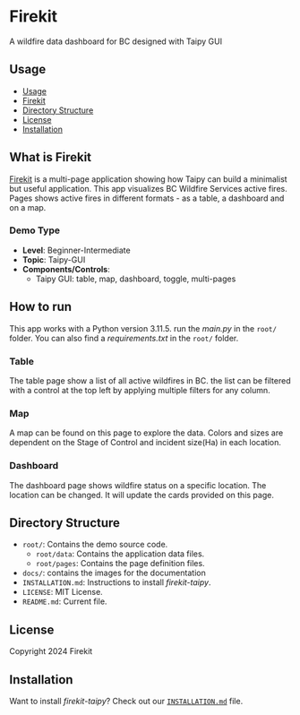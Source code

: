 # Firekit
A wildfire data dashboard for BC designed with Taipy GUI

## Usage
- [Usage](#usage)
- [Firekit](#what-is-Firekit)
- [Directory Structure](#directory-structure)
- [License](#license)
- [Installation](#installation)

## What is Firekit

[Firekit](https://github.com/AbisoyeOnanuga/firekit-taipy) is a multi-page application showing how Taipy can build a minimalist but useful application.
This app visualizes BC Wildfire Services active fires. Pages shows active fires in different formats - as a table, a dashboard and on a map.

### Demo Type
- **Level**: Beginner-Intermediate
- **Topic**: Taipy-GUI
- **Components/Controls**: 
  - Taipy GUI: table, map, dashboard, toggle, multi-pages

## How to run

This app works with a Python version 3.11.5. run the *main.py* in the `root/` folder. You can also find a *requirements.txt* in the `root/` folder.

### Table

The table page show a list of all active wildfires in BC. the list can be filtered with a control at the top left by applying multiple filters for any column.


### Map

A map can be found on this page to explore the data. Colors and sizes are dependent on the Stage of Control and incident size(Ha) in each location.

### Dashboard

The dashboard page shows wildfire status on a specific location. The location can be changed. It will update the cards provided on this page.


## Directory Structure


- `root/`: Contains the demo source code.
  - `root/data`: Contains the application data files.
  - `root/pages`: Contains the page definition files.
- `docs/`: contains the images for the documentation
- `INSTALLATION.md`: Instructions to install _firekit-taipy_.
- `LICENSE`: MIT License.
- `README.md`: Current file.

## License
Copyright 2024 Firekit

## Installation

Want to install _firekit-taipy_? Check out our [`INSTALLATION.md`](INSTALLATION.md) file.